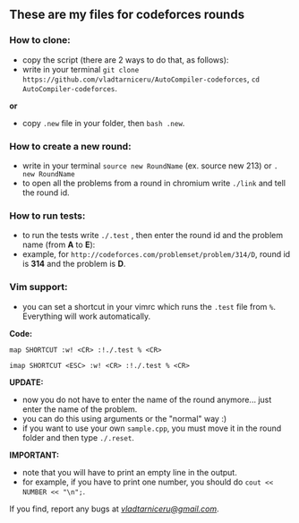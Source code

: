 ## These are my files for codeforces rounds ##
### How to clone: ###
- copy the script (there are 2 ways to do that, as follows):
- write in your terminal `git clone https://github.com/vladtarniceru/AutoCompiler-codeforces`, `cd AutoCompiler-codeforces`.

**or**
- copy `.new` file in your folder, then `bash .new`.

### How to create a new round: ###
- write in your terminal `source new RoundName` (ex. source new 213) or `. new RoundName`
- to open all the problems from a round in chromium write `./link` and tell the round id.

### How to run tests: ###

- to run the tests write `./.test` , then enter the round id and the problem name (from **A** to **E**):
- example, for `http://codeforces.com/problemset/problem/314/D`, round id is **314** and the problem is **D**.

### Vim support: ###
- you can set a shortcut in your vimrc which runs the `.test` file from `%`. Everything will work automatically.

**Code:**

  `map SHORTCUT :w! <CR> :!./.test % <CR>`

  `imap SHORTCUT <ESC> :w! <CR> :!./.test % <CR>`

**UPDATE:**
- now you do not have to enter the name of the round anymore... just enter the name of the problem.
- you can do this using arguments or the "normal" way :)
- if you want to use your own `sample.cpp`, you must move it in the round folder and then type `./.reset`.

**IMPORTANT:**
- note that you will have to print an empty line in the output.
- for example, if you have to print one number, you should do `cout << NUMBER << "\n";`.

If you find, report any bugs at *vladtarniceru@gmail.com*.
